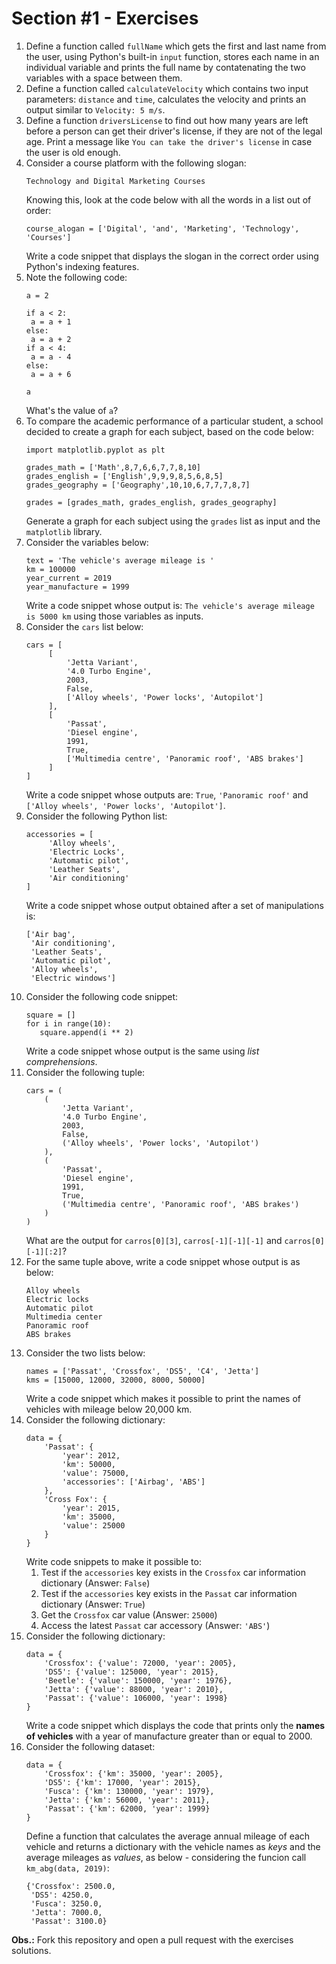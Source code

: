 # Section #1 - Exercises

1. Define a function called `fullName` which gets the first and last name from the user, using Python's built-in `input` function, stores each name in an individual variable and prints the full name by contatenating the two variables with a space between them.
2. Define a function called `calculateVelocity` which contains two input parameters: `distance` and `time`, calculates the velocity and prints an output similar to `Velocity: 5 m/s`.
3. Define a function `driversLicense` to find out how many years are left before a person can get their driver's license, if they are not of the legal age. Print a message like `You can take the driver's license` in case the user is old enough.
4. Consider a course platform with the following slogan:
    ```
    Technology and Digital Marketing Courses
    ```
    Knowing this, look at the code below with all the words in a list out of order:
    ```
    course_alogan = ['Digital', 'and', 'Marketing', 'Technology', 'Courses']
    ```
    Write a code snippet that displays the slogan in the correct order using Python's indexing features.  
5. Note the following code:
    ```
    a = 2

    if a < 2:
     a = a + 1
    else:
     a = a + 2
    if a < 4:
     a = a - 4
    else:
     a = a + 6

    a
    ```
    What's the value of `a`?
6. To compare the academic performance of a particular student, a school decided to create a graph for each subject, based on the code below:
    ```
    import matplotlib.pyplot as plt

    grades_math = ['Math',8,7,6,6,7,7,8,10]
    grades_english = ['English',9,9,9,8,5,6,8,5]
    grades_geography = ['Geography',10,10,6,7,7,7,8,7]

    grades = [grades_math, grades_english, grades_geography]
    ```
    Generate a graph for each subject using the `grades` list as input and the `matplotlib` library.
7. Consider the variables below:
    ```
    text = 'The vehicle's average mileage is '
    km = 100000
    year_current = 2019
    year_manufacture = 1999
    ```
    Write a code snippet whose output is: `The vehicle's average mileage is 5000 km` using those variables as inputs.
8. Consider the `cars` list below:
    ```
    cars = [
         [
             'Jetta Variant',
             '4.0 Turbo Engine',
             2003,
             False,
             ['Alloy wheels', 'Power locks', 'Autopilot']
         ],
         [
             'Passat',
             'Diesel engine',
             1991,
             True,
             ['Multimedia centre', 'Panoramic roof', 'ABS brakes']
         ]
    ]
    ```
    Write a code snippet whose outputs are: `True`, `'Panoramic roof'` and `['Alloy wheels', 'Power locks', 'Autopilot']`.
9.  Consider the following Python list:
    ```
    accessories = [
         'Alloy wheels',
         'Electric Locks',
         'Automatic pilot',
         'Leather Seats',
         'Air conditioning'
    ]
    ```
    Write a code snippet whose output obtained after a set of manipulations is:
    ```
    ['Air bag',
     'Air conditioning',
     'Leather Seats',
     'Automatic pilot',
     'Alloy wheels',
     'Electric windows']
    ```
10. Consider the following code snippet:
    ```
    square = []
    for i in range(10):
       square.append(i ** 2)
    ```
    Write a code snippet whose output is the same using *list comprehensions*.
11. Consider the following tuple:
    ```
    cars = (
        (
            'Jetta Variant',
            '4.0 Turbo Engine',
            2003,
            False,
            ('Alloy wheels', 'Power locks', 'Autopilot')
        ),
        (
            'Passat',
            'Diesel engine',
            1991,
            True,
            ('Multimedia centre', 'Panoramic roof', 'ABS brakes')
        )
    )
    ```
    What are the output for `carros[0][3]`, `carros[-1][-1][-1]` and `carros[0][-1][:2]`?
12. For the same tuple above, write a code snippet whose output is as below:
    ```
    Alloy wheels
    Electric locks
    Automatic pilot
    Multimedia center
    Panoramic roof
    ABS brakes
    ```
13. Consider the two lists below:
    ```
    names = ['Passat', 'Crossfox', 'DS5', 'C4', 'Jetta']
    kms = [15000, 12000, 32000, 8000, 50000]
    ```
    Write a code snippet which makes it possible to print the names of vehicles with mileage below 20,000 km.
14. Consider the following dictionary:
    ```
    data = {
        'Passat': {
            'year': 2012,
            'km': 50000,
            'value': 75000,
            'accessories': ['Airbag', 'ABS']
        },
        'Cross Fox': {
            'year': 2015,
            'km': 35000,
            'value': 25000
        }
    }
    ```
    Write code snippets to make it possible to:
    1. Test if the `accessories` key exists in the `Crossfox` car information dictionary (Answer: `False`)
    2. Test if the `accessories` key exists in the `Passat` car information dictionary (Answer: `True`)
    3. Get the `Crossfox` car value (Answer: `25000`)
    4. Access the latest `Passat` car accessory (Answer: `'ABS'`)
15. Consider the following dictionary:
    ```
    data = {
        'Crossfox': {'value': 72000, 'year': 2005},
        'DS5': {'value': 125000, 'year': 2015},
        'Beetle': {'value': 150000, 'year': 1976},
        'Jetta': {'value': 88000, 'year': 2010},
        'Passat': {'value': 106000, 'year': 1998}
    }
    ```
    Write a code snippet which displays the code that prints only the **names of vehicles** with a year of manufacture greater than or equal to 2000.
16. Consider the following dataset:
    ```
    data = {
        'Crossfox': {'km': 35000, 'year': 2005}, 
        'DS5': {'km': 17000, 'year': 2015}, 
        'Fusca': {'km': 130000, 'year': 1979}, 
        'Jetta': {'km': 56000, 'year': 2011}, 
        'Passat': {'km': 62000, 'year': 1999}
    }
    ```
    Define a function that calculates the average annual mileage of each vehicle and returns a dictionary with the vehicle names as *keys* and the average mileages as *values*, as below - considering the funcion call `km_abg(data, 2019)`:
    ```
    {'Crossfox': 2500.0,
     'DS5': 4250.0,
     'Fusca': 3250.0,
     'Jetta': 7000.0,
     'Passat': 3100.0}
    ```

**Obs.:** Fork this repository and open a pull request with the exercises solutions.
